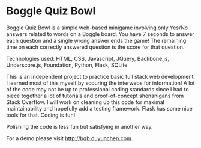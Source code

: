 Boggle Quiz Bowl
==============

Boggle Quiz Bowl is a simple web-based minigame involving only Yes/No
answers related to words on a Boggle board. You have 7 seconds to 
answer each question and a single wrong answer ends the game! 
The remaining time on each correctly answered question is the score for that
question.

Technologies used:
HTML, CSS, Javascript, JQuery, Backbone.js, Underscore.js, Foundation, Python, Flask, SQLite

This is an independent project to practice basic full stack web development. 
I learned most of this myself by scouring the interwebs for information!  A lot of the 
code may not be up to professional coding standards since I had to piece 
together a lot of tutorials and proof-of-concept shenanigans from Stack Overflow. 
I will work on  cleaning up this code for maximal maintainability and hopefully add 
a testing framework. Flask has some nice tools for that. Coding is fun!  

Polishing the code is less fun but satisfying in another way.

For a demo please visit http://bqb.duyunchen.com.

